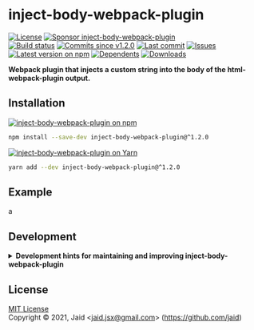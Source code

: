 # inject-body-webpack-plugin


<a href="https://raw.githubusercontent.com/jaid/inject-body-webpack-plugin/master/license.txt"><img src="https://img.shields.io/github/license/jaid/inject-body-webpack-plugin?style=flat-square" alt="License"/></a> <a href="https://github.com/sponsors/jaid"><img src="https://img.shields.io/badge/<3-Sponsor-FF45F1?style=flat-square" alt="Sponsor inject-body-webpack-plugin"/></a>  
<a href="https://actions-badge.atrox.dev/jaid/inject-body-webpack-plugin/goto"><img src="https://img.shields.io/endpoint.svg?style=flat-square&url=https%3A%2F%2Factions-badge.atrox.dev%2Fjaid%2Finject-body-webpack-plugin%2Fbadge" alt="Build status"/></a> <a href="https://github.com/jaid/inject-body-webpack-plugin/commits"><img src="https://img.shields.io/github/commits-since/jaid/inject-body-webpack-plugin/v1.2.0?style=flat-square&logo=github" alt="Commits since v1.2.0"/></a> <a href="https://github.com/jaid/inject-body-webpack-plugin/commits"><img src="https://img.shields.io/github/last-commit/jaid/inject-body-webpack-plugin?style=flat-square&logo=github" alt="Last commit"/></a> <a href="https://github.com/jaid/inject-body-webpack-plugin/issues"><img src="https://img.shields.io/github/issues/jaid/inject-body-webpack-plugin?style=flat-square&logo=github" alt="Issues"/></a>  
<a href="https://npmjs.com/package/inject-body-webpack-plugin"><img src="https://img.shields.io/npm/v/inject-body-webpack-plugin?style=flat-square&logo=npm&label=latest%20version" alt="Latest version on npm"/></a> <a href="https://github.com/jaid/inject-body-webpack-plugin/network/dependents"><img src="https://img.shields.io/librariesio/dependents/npm/inject-body-webpack-plugin?style=flat-square&logo=npm" alt="Dependents"/></a> <a href="https://npmjs.com/package/inject-body-webpack-plugin"><img src="https://img.shields.io/npm/dm/inject-body-webpack-plugin?style=flat-square&logo=npm" alt="Downloads"/></a>

**Webpack plugin that injects a custom string into the body of the html-webpack-plugin output.**





## Installation

<a href="https://npmjs.com/package/inject-body-webpack-plugin"><img src="https://img.shields.io/badge/npm-inject--body--webpack--plugin-C23039?style=flat-square&logo=npm" alt="inject-body-webpack-plugin on npm"/></a>

```bash
npm install --save-dev inject-body-webpack-plugin@^1.2.0
```

<a href="https://yarnpkg.com/package/inject-body-webpack-plugin"><img src="https://img.shields.io/badge/Yarn-inject--body--webpack--plugin-2F8CB7?style=flat-square&logo=yarn&logoColor=white" alt="inject-body-webpack-plugin on Yarn"/></a>

```bash
yarn add --dev inject-body-webpack-plugin@^1.2.0
```



## Example

a




















## Development

<details>
<summary><b>Development hints for maintaining and improving inject-body-webpack-plugin</b></summary>



Setting up:
```bash
git clone git@github.com:jaid/inject-body-webpack-plugin.git
cd inject-body-webpack-plugin
npm install
```
Testing in production environment:
```bash
npm run test
```

</details>

## License
[MIT License](https://raw.githubusercontent.com/jaid/inject-body-webpack-plugin/master/license.txt)  
Copyright © 2021, Jaid \<jaid.jsx@gmail.com> (https://github.com/jaid)

<!---
Readme generated with tldw v7.1.0
https://github.com/Jaid/tldw
-->